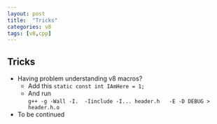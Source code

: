 ```yaml
---
layout: post
title:  "Tricks"
categories: v8
tags: [v8,cpp]
---
```


## Tricks

- Having problem understanding v8 macros?  
    - Add this `static const int IAmHere = 1;`  
    - And run  
      `g++ -g -Wall -I.  -Iinclude -I... header.h   -E -D DEBUG > header.h.o`
- To be continued 
